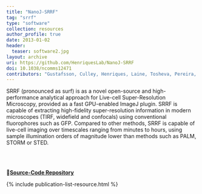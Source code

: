 ```yaml
---
title: "NanoJ-SRRF"
tag: "srrf"
type: "software"
collection: resources
author_profile: true
date: 2013-01-02
header:
  teaser: software2.jpg
layout: archive
uri: https://github.com/HenriquesLab/NanoJ-SRRF
doi: 10.1038/ncomms12471
contributors: "Gustafsson, Culley, Henriques, Laine, Tosheva, Pereira, Leterrier"
---
```

<p align= "justify">

SRRF (pronounced as surf) is as a novel open-source and high-performance analytical approach for Live-cell Super-Resolution Microscopy, provided as a fast GPU-enabled ImageJ plugin. SRRF is capable of extracting high-fidelity super-resolution information in modern microscopes (TIRF, widefield and confocals) using conventional fluorophores such as GFP. Compared to other methods, SRRF is capable of live-cell imaging over timescales ranging from minutes to hours, using sample illumination orders of magnitude lower than methods such as PALM, STORM or STED.

<br><br>

🔗<b><u><a href="{{ page.uri }}">Source-Code Repository</a></u></b>

{% include publication-list-resource.html %}

